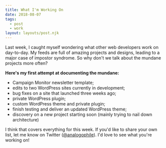 ```yaml
---
title: What I'm Working On
date: 2018-08-07
tags:
  - post
  - work
layout: layouts/post.njk
---
```

Last week, I caught myself wondering what other web developers work on day-to-day. My feeds are full of amazing projects and designs, leading to a major case of impostor syndrome. So why don't we talk about the mundane projects more often?

**Here's my first attempt at documenting the mundane:**

- Campaign Monitor newsletter template;
- edits to two WordPress sites currently in development;
- bug fixes on a site that launched three weeks ago;
- private WordPress plugin;
- custom WordPress theme and private plugin;
- finish testing and deliver an updated WordPress theme;
- discovery on a new project starting soon (mainly trying to nail down architecture)

I think that covers everything for this week. If you'd like to share your own list, let me know on Twitter ([@analogophile](https://twitter.com/analogophile)). I'd love to see what you're working on!